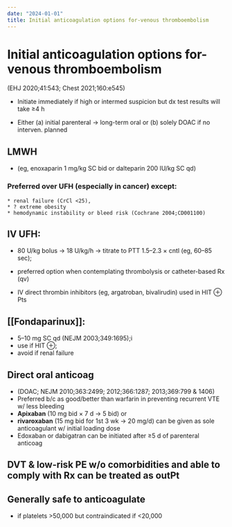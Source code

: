 ```yaml
---
date: "2024-01-01"
title: Initial anticoagulation options for-venous thromboembolism
---
```


# Initial anticoagulation options for-venous thromboembolism


 (EHJ 2020;41:543; Chest 2021;160:e545)

* Initiate immediately if high or intermed suspicion but dx test results will take ≥4 h

* Either (a) initial parenteral → long-term oral or (b) solely DOAC if no interven. planned

## LMWH
* (eg, enoxaparin 1 mg/kg SC bid or dalteparin 200 IU/kg SC qd)

### Preferred over UFH (especially in cancer) except:
	* renal failure (CrCl <25),
	* ? extreme obesity
	* hemodynamic instability or bleed risk (Cochrane 2004;CD001100)

## IV UFH:
* 80 U/kg bolus → 18 U/kg/h → titrate to PTT 1.5–2.3 × cntl (eg, 60–85 sec);
* preferred option when contemplating thrombolysis or catheter-based Rx (qv)

* IV direct thrombin inhibitors (eg, argatroban, bivalirudin) used in HIT ⊕ Pts

## [[Fondaparinux]]:
* 5–10 mg SC qd (NEJM 2003;349:1695);i
* use if HIT ⊕;
* avoid if renal failure

## Direct oral anticoag
* (DOAC; NEJM 2010;363:2499; 2012;366:1287; 2013;369:799 & 1406)
* Preferred b/c as good/better than warfarin in preventing recurrent VTE w/ less bleeding
* **Apixaban** (10 mg bid × 7 d → 5 bid) or
* **rivaroxaban** (15 mg bid for 1st 3 wk → 20 mg/d) can be given as sole anticoagulant w/ initial loading dose
* Edoxaban or dabigatran can be initiated after ≥5 d of parenteral anticoag

## DVT & low-risk PE w/o comorbidities and able to comply with Rx can be treated as outPt

## Generally safe to anticoagulate
* if platelets >50,000 but contraindicated if <20,000
